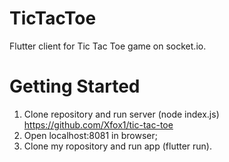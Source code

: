 # TicTacToe
Flutter client for Tic Tac Toe game on socket.io.
# Getting Started
1. Сlone repository and run server (node index.js) https://github.com/Xfox1/tic-tac-toe
2. Open localhost:8081 in browser;
2. Clone my ropository and run app (flutter run).
